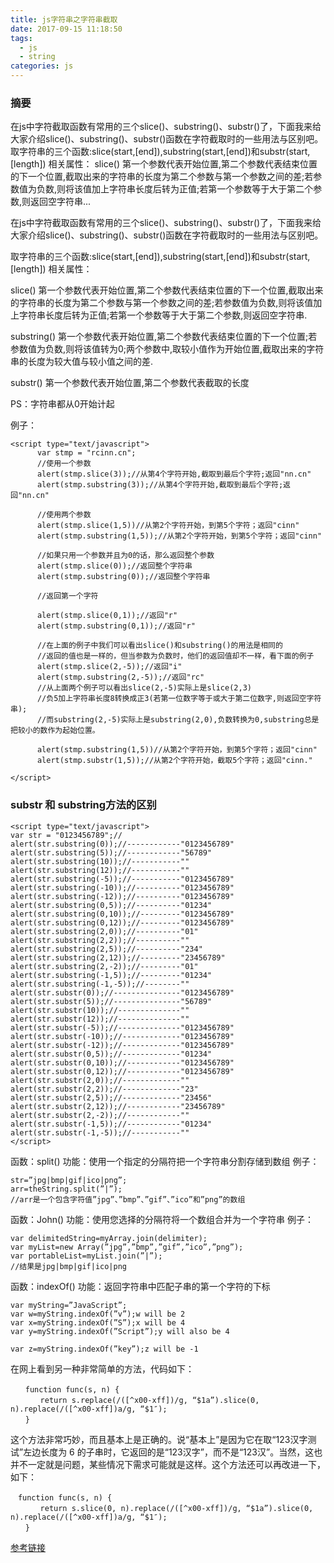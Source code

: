 ```yaml
---
title: js字符串之字符串截取
date: 2017-09-15 11:18:50
tags:
  - js
  - string
categories: js
---
```

### 摘要
在js中字符截取函数有常用的三个slice()、substring()、substr()了，<!--more-->下面我来给大家介绍slice()、substring()、substr()函数在字符截取时的一些用法与区别吧。 取字符串的三个函数:slice(start,[end]),substring(start,[end])和substr(start,[length]) 相关属性： slice() 第一个参数代表开始位置,第二个参数代表结束位置的下一个位置,截取出来的字符串的长度为第二个参数与第一个参数之间的差;若参数值为负数,则将该值加上字符串长度后转为正值;若第一个参数等于大于第二个参数,则返回空字符串...

在js中字符截取函数有常用的三个slice()、substring()、substr()了，下面我来给大家介绍slice()、substring()、substr()函数在字符截取时的一些用法与区别吧。

取字符串的三个函数:slice(start,[end]),substring(start,[end])和substr(start,[length])
相关属性：

slice()
第一个参数代表开始位置,第二个参数代表结束位置的下一个位置,截取出来的字符串的长度为第二个参数与第一个参数之间的差;若参数值为负数,则将该值加上字符串长度后转为正值;若第一个参数等于大于第二个参数,则返回空字符串.

substring()
第一个参数代表开始位置,第二个参数代表结束位置的下一个位置;若参数值为负数,则将该值转为0;两个参数中,取较小值作为开始位置,截取出来的字符串的长度为较大值与较小值之间的差.

substr()
第一个参数代表开始位置,第二个参数代表截取的长度

PS：字符串都从0开始计起

例子：

```
<script type="text/javascript">
      var stmp = "rcinn.cn";
      //使用一个参数
      alert(stmp.slice(3));//从第4个字符开始,截取到最后个字符;返回"nn.cn"
      alert(stmp.substring(3));//从第4个字符开始,截取到最后个字符;返回"nn.cn"

      //使用两个参数
      alert(stmp.slice(1,5))//从第2个字符开始，到第5个字符；返回"cinn"
      alert(stmp.substring(1,5));//从第2个字符开始，到第5个字符；返回"cinn"

      //如果只用一个参数并且为0的话，那么返回整个参数
      alert(stmp.slice(0));//返回整个字符串
      alert(stmp.substring(0));//返回整个字符串

      //返回第一个字符

      alert(stmp.slice(0,1));//返回"r"
      alert(stmp.substring(0,1));//返回"r"

      //在上面的例子中我们可以看出slice()和substring()的用法是相同的
      //返回的值也是一样的，但当参数为负数时，他们的返回值却不一样，看下面的例子
      alert(stmp.slice(2,-5));//返回"i"
      alert(stmp.substring(2,-5));//返回"rc"
      //从上面两个例子可以看出slice(2,-5)实际上是slice(2,3)
      //负5加上字符串长度8转换成正3(若第一位数字等于或大于第二位数字,则返回空字符串);
      //而substring(2,-5)实际上是substring(2,0),负数转换为0,substring总是把较小的数作为起始位置。

      alert(stmp.substring(1,5))//从第2个字符开始，到第5个字符；返回"cinn"
      alert(stmp.substr(1,5));//从第2个字符开始，截取5个字符；返回"cinn."

</script>
```
### substr 和 substring方法的区别
```
<script type="text/javascript">
var str = "0123456789";//
alert(str.substring(0));//------------"0123456789"
alert(str.substring(5));//------------"56789"
alert(str.substring(10));//-----------""
alert(str.substring(12));//-----------""
alert(str.substring(-5));//-----------"0123456789"
alert(str.substring(-10));//----------"0123456789"
alert(str.substring(-12));//----------"0123456789"
alert(str.substring(0,5));//----------"01234"
alert(str.substring(0,10));//---------"0123456789"
alert(str.substring(0,12));//---------"0123456789"
alert(str.substring(2,0));//----------"01"
alert(str.substring(2,2));//----------""
alert(str.substring(2,5));//----------"234"
alert(str.substring(2,12));//---------"23456789"
alert(str.substring(2,-2));//---------"01"
alert(str.substring(-1,5));//---------"01234"
alert(str.substring(-1,-5));//--------""
alert(str.substr(0));//---------------"0123456789"
alert(str.substr(5));//---------------"56789"
alert(str.substr(10));//--------------""
alert(str.substr(12));//--------------""
alert(str.substr(-5));//--------------"0123456789"
alert(str.substr(-10));//-------------"0123456789"
alert(str.substr(-12));//-------------"0123456789"
alert(str.substr(0,5));//-------------"01234"
alert(str.substr(0,10));//------------"0123456789"
alert(str.substr(0,12));//------------"0123456789"
alert(str.substr(2,0));//-------------""
alert(str.substr(2,2));//-------------"23"
alert(str.substr(2,5));//-------------"23456"
alert(str.substr(2,12));//------------"23456789"
alert(str.substr(2,-2));//------------""
alert(str.substr(-1,5));//------------"01234"
alert(str.substr(-1,-5));//-----------""
</script>
```

函数：split()
功能：使用一个指定的分隔符把一个字符串分割存储到数组
例子：
```
str=”jpg|bmp|gif|ico|png”;
arr=theString.split(”|”);
//arr是一个包含字符值”jpg”、”bmp”、”gif”、”ico”和”png”的数组
```
函数：John()
功能：使用您选择的分隔符将一个数组合并为一个字符串
例子：
```
var delimitedString=myArray.join(delimiter);
var myList=new Array(”jpg”,”bmp”,”gif”,”ico”,”png”);
var portableList=myList.join(”|”);
//结果是jpg|bmp|gif|ico|png
```
 函数：indexOf()
功能：返回字符串中匹配子串的第一个字符的下标
```
var myString=”JavaScript”;
var w=myString.indexOf(”v”);w will be 2
var x=myString.indexOf(”S”);x will be 4
var y=myString.indexOf(”Script”);y will also be 4

var z=myString.indexOf(”key”);z will be -1
```
在网上看到另一种非常简单的方法，代码如下：
```
　　function func(s, n) {
　　　　return s.replace(/([^x00-xff])/g, “$1a”).slice(0, n).replace(/([^x00-xff])a/g, “$1″);
　　}
```
这个方法非常巧妙，而且基本上是正确的。说“基本上”是因为它在取“123汉字测试”左边长度为 6 的子串时，它返回的是“123汉字”，而不是“123汉”。当然，这也并不一定就是问题，某些情况下需求可能就是这样。这个方法还可以再改进一下，如下：
```
　function func(s, n) {
　　　　return s.slice(0, n).replace(/([^x00-xff])/g, “$1a”).slice(0, n).replace(/([^x00-xff])a/g, “$1″);
　　}
```

[参考链接](http://www.cnblogs.com/lmsblogs/p/5876384.html)